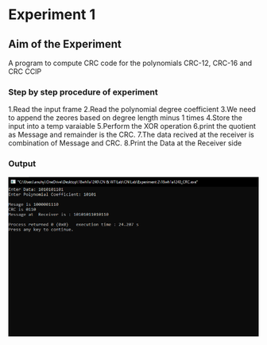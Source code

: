 # Experiment 1

## Aim of the Experiment
A program to compute CRC code for the polynomials CRC-12, CRC-16 and CRC CCIP

### Step by step procedure of experiment
1.Read the input  frame
2.Read the polynomial degree coefficient
3.We need to append the zeores based on degree length minus 1 times
4.Store the input into a temp varaiable
5.Perform the XOR operation
6.print the quotient as Message and remainder is the CRC.
7.The data recived at the receiver is combination of Message and CRC.
8.Print the Data at the Receiver side

### Output
![output](CRC.PNG)
